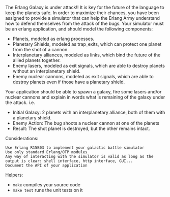 The Erlang Galaxy is under attack!! It is key for the future of the language
to keep the planets safe. In order to maximize their chances, you have been
assigned to provide a simulator that can help the Erlang Army understand how
to defend themselves from the attack of the bugs. Your simulator must be an
erlang application, and should model the following components:

* Planets, modeled as erlang processes.
* Planetary Shields, modeled as trap\_exits, which can protect one planet from the shot of a cannon.
* Interplanetary alliances, modeled as links, which bind the future of the allied planets together.
* Enemy lasers, modeled as exit signals, which are able to destroy planets without an interplanetary shield.
* Enemy nuclear cannons, modeled as exit signals, which are able to destroy planets even if those have a planetary shield.

Your application should be able to spawn a galaxy, fire some lasers and/or
nuclear cannons and explain in words what is remaining of the galaxy under the attack. i.e.

* Initial Galaxy: 2 planets with an interplanetary alliance, both of them with a planetary shield.
* Enemy Action: The bug shoots a nuclear cannon at one of the planets
* Result: The shot planet is destroyed, but the other remains intact.

Considerations:

    Use Erlang R15B03 to implement your galactic battle simulator
    Use only standard Erlang/OTP modules
    Any way of interacting with the simulator is valid as long as the output is clear: shell interface, http interface, GUI...
    Document the API of your application

Helpers:

* `make` compiles your source code
* `make test` runs the unit tests on it


